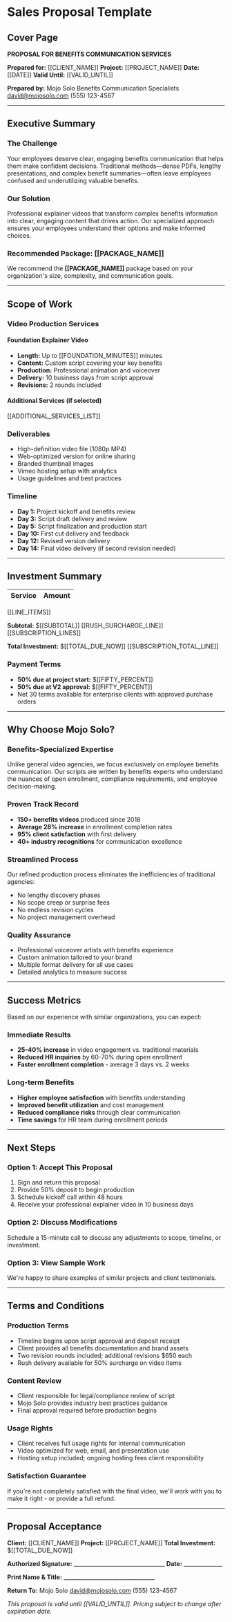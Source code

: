 # Sales Proposal Template

## Cover Page

**PROPOSAL FOR BENEFITS COMMUNICATION SERVICES**

**Prepared for:** [[CLIENT_NAME]]
**Project:** [[PROJECT_NAME]]
**Date:** [[DATE]]
**Valid Until:** [[VALID_UNTIL]]

**Prepared by:**
Mojo Solo
Benefits Communication Specialists
david@mojosolo.com
(555) 123-4567

---

## Executive Summary

### The Challenge
Your employees deserve clear, engaging benefits communication that helps them make confident decisions. Traditional methods—dense PDFs, lengthy presentations, and complex benefit summaries—often leave employees confused and underutilizing valuable benefits.

### Our Solution
Professional explainer videos that transform complex benefits information into clear, engaging content that drives action. Our specialized approach ensures your employees understand their options and make informed choices.

### Recommended Package: [[PACKAGE_NAME]]
We recommend the **[[PACKAGE_NAME]]** package based on your organization's size, complexity, and communication goals.

---

## Scope of Work

### Video Production Services

#### Foundation Explainer Video
- **Length:** Up to [[FOUNDATION_MINUTES]] minutes
- **Content:** Custom script covering your key benefits
- **Production:** Professional animation and voiceover
- **Delivery:** 10 business days from script approval
- **Revisions:** 2 rounds included

#### Additional Services (if selected)
[[ADDITIONAL_SERVICES_LIST]]

### Deliverables
- High-definition video file (1080p MP4)
- Web-optimized version for online sharing
- Branded thumbnail images
- Vimeo hosting setup with analytics
- Usage guidelines and best practices

### Timeline
- **Day 1:** Project kickoff and benefits review
- **Day 3:** Script draft delivery and review
- **Day 5:** Script finalization and production start
- **Day 10:** First cut delivery and feedback
- **Day 12:** Revised version delivery
- **Day 14:** Final video delivery (if second revision needed)

---

## Investment Summary

| Service | Amount |
|---------|--------|
[[LINE_ITEMS]]

**Subtotal:** $[[SUBTOTAL]]
[[RUSH_SURCHARGE_LINE]]
[[SUBSCRIPTION_LINES]]

**Total Investment:** $[[TOTAL_DUE_NOW]]
[[SUBSCRIPTION_TOTAL_LINE]]

### Payment Terms
- **50% due at project start:** $[[FIFTY_PERCENT]]
- **50% due at V2 approval:** $[[FIFTY_PERCENT]]
- Net 30 terms available for enterprise clients with approved purchase orders

---

## Why Choose Mojo Solo?

### Benefits-Specialized Expertise
Unlike general video agencies, we focus exclusively on employee benefits communication. Our scripts are written by benefits experts who understand the nuances of open enrollment, compliance requirements, and employee decision-making.

### Proven Track Record
- **150+ benefits videos** produced since 2018
- **Average 28% increase** in enrollment completion rates
- **95% client satisfaction** with first delivery
- **40+ industry recognitions** for communication excellence

### Streamlined Process
Our refined production process eliminates the inefficiencies of traditional agencies:
- No lengthy discovery phases
- No scope creep or surprise fees
- No endless revision cycles
- No project management overhead

### Quality Assurance
- Professional voiceover artists with benefits experience
- Custom animation tailored to your brand
- Multiple format delivery for all use cases
- Detailed analytics to measure success

---

## Success Metrics

Based on our experience with similar organizations, you can expect:

### Immediate Results
- **25-40% increase** in video engagement vs. traditional materials
- **Reduced HR inquiries** by 60-70% during open enrollment
- **Faster enrollment completion** - average 3 days vs. 2 weeks

### Long-term Benefits
- **Higher employee satisfaction** with benefits understanding
- **Improved benefit utilization** and cost management
- **Reduced compliance risks** through clear communication
- **Time savings** for HR team during enrollment periods

---

## Next Steps

### Option 1: Accept This Proposal
1. Sign and return this proposal
2. Provide 50% deposit to begin production
3. Schedule kickoff call within 48 hours
4. Receive your professional explainer video in 10 business days

### Option 2: Discuss Modifications
Schedule a 15-minute call to discuss any adjustments to scope, timeline, or investment.

### Option 3: View Sample Work
We're happy to share examples of similar projects and client testimonials.

---

## Terms and Conditions

### Production Terms
- Timeline begins upon script approval and deposit receipt
- Client provides all benefits documentation and brand assets
- Two revision rounds included; additional revisions $650 each
- Rush delivery available for 50% surcharge on video items

### Content Review
- Client responsible for legal/compliance review of script
- Mojo Solo provides industry best practices guidance
- Final approval required before production begins

### Usage Rights
- Client receives full usage rights for internal communication
- Video optimized for web, email, and presentation use
- Hosting setup included; ongoing hosting fees client responsibility

### Satisfaction Guarantee
If you're not completely satisfied with the final video, we'll work with you to make it right - or provide a full refund.

---

## Proposal Acceptance

**Client:** [[CLIENT_NAME]]
**Project:** [[PROJECT_NAME]]
**Total Investment:** $[[TOTAL_DUE_NOW]]

**Authorized Signature:** _________________________________ **Date:** ______________

**Print Name & Title:** _________________________________

**Return To:**
Mojo Solo
david@mojosolo.com
(555) 123-4567

*This proposal is valid until [[VALID_UNTIL]]. Pricing subject to change after expiration date.*